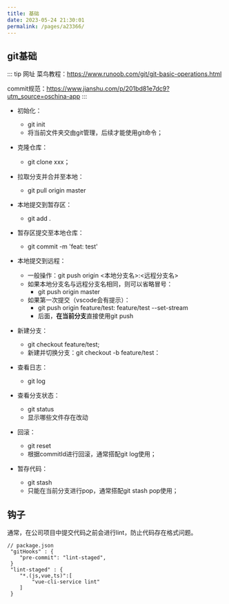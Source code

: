 ```yaml
---
title: 基础
date: 2023-05-24 21:30:01
permalink: /pages/a23366/
---
```

## git基础


::: tip 网址
菜鸟教程：https://www.runoob.com/git/git-basic-operations.html

commit规范：https://www.jianshu.com/p/201bd81e7dc9?utm_source=oschina-app
:::


* 初始化：
  * git init
  * 将当前文件夹交由git管理，后续才能使用git命令；

* 克隆仓库：
  * git clone xxx；

* 拉取分支并合并至本地：
  * git pull origin master

* 本地提交到暂存区：
  * git add .

* 暂存区提交至本地仓库：
  * git commit -m 'feat: test'

* 本地提交到远程： 
  * 一般操作：git push origin <本地分支名>:<远程分支名>
  * 如果本地分支名与远程分支名相同，则可以省略冒号：
    * git push origin master
  * 如果第一次提交（vscode会有提示）：
    * git push origin feature/test: feature/test --set-stream
    * 后面，**在当前分支**直接使用git push

* 新建分支：
  * git checkout feature/test;
  * 新建并切换分支：git checkout -b feature/test：

* 查看日志：
  * git log

* 查看分支状态：
  * git status
  * 显示哪些文件存在改动

* 回滚：
  * git reset
  * 根据commitId进行回滚，通常搭配git log使用；

* 暂存代码：
  * git stash
  * 只能在当前分支进行pop，通常搭配git stash pop使用；

## 钩子

通常，在公司项目中提交代码之前会进行lint，防止代码存在格式问题。

```
// package.json
 "gitHooks" : {
 	"pre-commit": "lint-staged",
 }
 "lint-staged" : {
 	"*.(js,vue,ts)":[
 		"vue-cli-service lint"
 	]
 }
```


